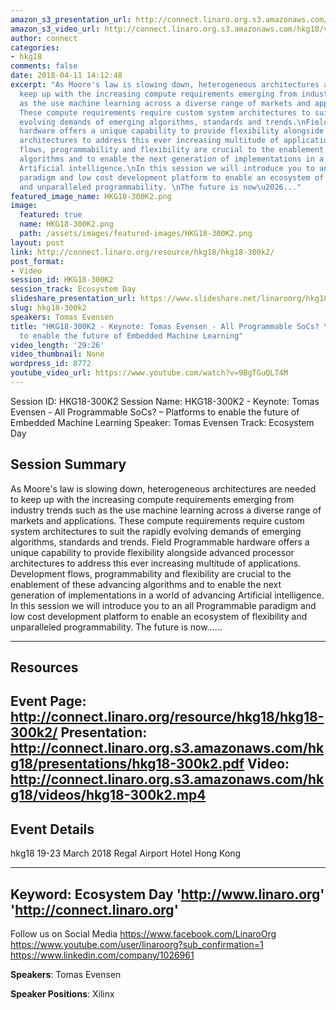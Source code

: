 ```yaml
---
amazon_s3_presentation_url: http://connect.linaro.org.s3.amazonaws.com/hkg18/presentations/hkg18-300k2.pdf
amazon_s3_video_url: http://connect.linaro.org.s3.amazonaws.com/hkg18/videos/hkg18-300k2.mp4
author: connect
categories:
- hkg18
comments: false
date: 2018-04-11 14:12:48
excerpt: "As Moore's law is slowing down, heterogeneous architectures are needed to
  keep up with the increasing compute requirements emerging from industry trends such
  as the use machine learning across a diverse range of markets and applications.
  These compute requirements require custom system architectures to suit the rapidly
  evolving demands of emerging algorithms, standards and trends.\nField Programmable
  hardware offers a unique capability to provide flexibility alongside advanced processor
  architectures to address this ever increasing multitude of applications. Development
  flows, programmability and flexibility are crucial to the enablement of these advancing
  algorithms and to enable the next generation of implementations in a world of advancing
  Artificial intelligence.\nIn this session we will introduce you to an all Programmable
  paradigm and low cost development platform to enable an ecosystem of flexibility
  and unparalleled programmability. \nThe future is now\u2026..."
featured_image_name: HKG18-300K2.png
image:
  featured: true
  name: HKG18-300K2.png
  path: /assets/images/featured-images/HKG18-300K2.png
layout: post
link: http://connect.linaro.org/resource/hkg18/hkg18-300k2/
post_format:
- Video
session_id: HKG18-300K2
session_track: Ecosystem Day
slideshare_presentation_url: https://www.slideshare.net/linaroorg/hkg18300k2-keynote-tomas-evensen-all-programmable-socs-platforms-to-enable-the-future-of-embedded-machine-learning
slug: hkg18-300k2
speakers: Tomas Evensen
title: "HKG18-300K2 - Keynote: Tomas Evensen - All Programmable SoCs? \u2013 Platforms
  to enable the future of Embedded Machine Learning"
video_length: '29:26'
video_thumbnail: None
wordpress_id: 8772
youtube_video_url: https://www.youtube.com/watch?v=9BgTGuQLT4M
---
```


Session ID: HKG18-300K2
Session Name: HKG18-300K2 - Keynote: Tomas Evensen - All Programmable SoCs? – Platforms to enable the future of Embedded Machine Learning
Speaker: Tomas Evensen
Track: Ecosystem Day


## Session Summary
As Moore's law is slowing down, heterogeneous architectures are needed to keep up with the increasing compute requirements emerging from industry trends such as the use machine learning across a diverse range of markets and applications. These compute requirements require custom system architectures to suit the rapidly evolving demands of emerging algorithms, standards and trends.
Field Programmable hardware offers a unique capability to provide flexibility alongside advanced processor architectures to address this ever increasing multitude of applications. Development flows, programmability and flexibility are crucial to the enablement of these advancing algorithms and to enable the next generation of implementations in a world of advancing Artificial intelligence.
In this session we will introduce you to an all Programmable paradigm and low cost development platform to enable an ecosystem of flexibility and unparalleled programmability. 
The future is now…... 

---------------------------------------------------
## Resources
Event Page: http://connect.linaro.org/resource/hkg18/hkg18-300k2/
Presentation: http://connect.linaro.org.s3.amazonaws.com/hkg18/presentations/hkg18-300k2.pdf
Video: http://connect.linaro.org.s3.amazonaws.com/hkg18/videos/hkg18-300k2.mp4
 ---------------------------------------------------
## Event Details
hkg18
19-23 March 2018 
Regal Airport Hotel Hong Kong

---------------------------------------------------
Keyword: Ecosystem Day
'http://www.linaro.org'
'http://connect.linaro.org'
---------------------------------------------------
Follow us on Social Media
https://www.facebook.com/LinaroOrg
https://www.youtube.com/user/linaroorg?sub_confirmation=1
https://www.linkedin.com/company/1026961

**Speakers**: Tomas Evensen

**Speaker Positions**: Xilinx